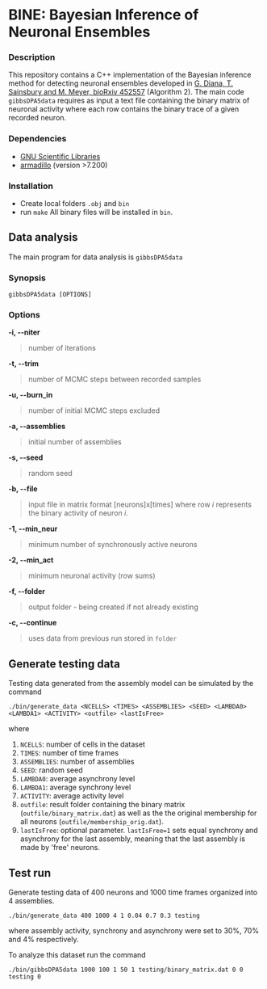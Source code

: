 # BINE: Bayesian Inference of Neuronal Ensembles

### Description

This repository contains a C++ implementation of the Bayesian inference method for detecting neuronal ensembles developed in [G. Diana, T. Sainsbury and M. Meyer, bioRxiv 452557](https://doi.org/10.1101/452557) (Algorithm 2). The main code `gibbsDPA5data` requires as input a text file containing the binary matrix of neuronal activity where each row contains the binary trace of a given recorded neuron.  

### Dependencies
* [GNU Scientific Libraries](https://www.gnu.org/software/gsl/)
* [armadillo](http://arma.sourceforge.net/) (version >7.200)

### Installation
- Create local folders `.obj` and `bin`
- run `make`
All binary files will be installed in `bin`.

## Data analysis
The main program for data analysis is `gibbsDPA5data`

### Synopsis
``` 
gibbsDPA5data [OPTIONS]
```

### Options

**-i, --niter**

> number of iterations

**-t, --trim**

> number of MCMC steps between recorded samples

**-u, --burn_in**

> number of initial MCMC steps excluded

**-a, --assemblies**

> initial number of assemblies

**-s, --seed**

> random seed

**-b, --file**

> input file in matrix format [neurons]x[times] where row *i* represents the binary activity of neuron *i*.

**-1, --min_neur**

> minimum number of synchronously active neurons

**-2, --min_act**

> minimum neuronal activity (row sums)

**-f, --folder**

> output folder - being created if not already existing 

**-c, --continue**

> uses data from previous run stored in `folder`

## Generate testing data
Testing data generated from the assembly model can be simulated by the command

```
./bin/generate_data <NCELLS> <TIMES> <ASSEMBLIES> <SEED> <LAMBDA0> <LAMBDA1> <ACTIVITY> <outfile> <lastIsFree>
```

where 

1. `NCELLS`: number of cells in the dataset
1. `TIMES`: number of time frames
1. `ASSEMBLIES`: number of assemblies
1. `SEED`: random seed
1. `LAMBDA0`: average asynchrony level
1. `LAMBDA1`: average synchrony level
1. `ACTIVITY`: average activity level
1. `outfile`: result folder containing the binary matrix (`outfile/binary_matrix.dat`) as well as the the original membership for all neurons (`outfile/membership_orig.dat`).
1. `lastIsFree`: optional parameter. `lastIsFree=1` sets equal synchrony and asynchrony for the last assembly, meaning that the last assembly is made by 'free' neurons.


## Test run
Generate testing data of 400 neurons and 1000 time frames organized into 4 assemblies.

```
./bin/generate_data 400 1000 4 1 0.04 0.7 0.3 testing
```

where assembly activity, synchrony and asynchrony were set to 30%, 70% and 4% respectively.

To analyze this dataset run the command

```
./bin/gibbsDPA5data 1000 100 1 50 1 testing/binary_matrix.dat 0 0 testing 0
```


